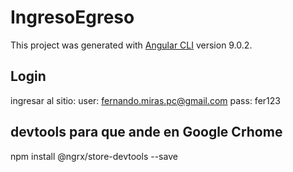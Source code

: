 # IngresoEgreso

This project was generated with [Angular CLI](https://github.com/angular/angular-cli) version 9.0.2.

## Login

ingresar al sitio: 
user: fernando.miras.pc@gmail.com
pass: fer123

## devtools para que ande en Google Crhome

npm install @ngrx/store-devtools --save
